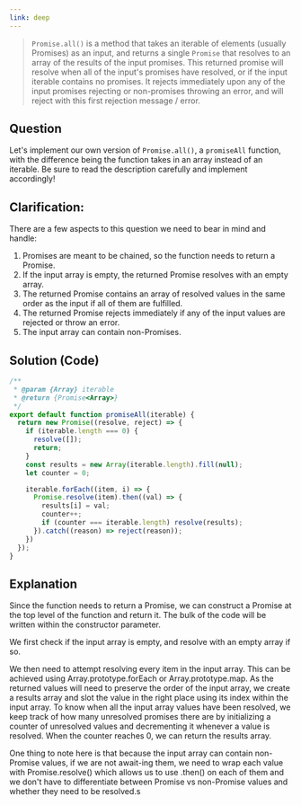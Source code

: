 ```yaml
---
link: deep
---
```

> `Promise.all()` is a method that takes an iterable of elements (usually Promises) as an input, and returns a single `Promise` that resolves to an array of the results of the input promises. This returned promise will resolve when all of the input's promises have resolved, or if the input iterable contains no promises. It rejects immediately upon any of the input promises rejecting or non-promises throwing an error, and will reject with this first rejection message / error.

## Question
Let's implement our own version of `Promise.all()`, a `promiseAll` function, with the difference being the function takes in an array instead of an iterable. Be sure to read the description carefully and implement accordingly!

## Clarification:
There are a few aspects to this question we need to bear in mind and handle:

1. Promises are meant to be chained, so the function needs to return a Promise.
2. If the input array is empty, the returned Promise resolves with an empty array.
3. The returned Promise contains an array of resolved values in the same order as the input if all of them are fulfilled.
4. The returned Promise rejects immediately if any of the input values are rejected or throw an error.
5. The input array can contain non-Promises.

## Solution (Code)
```js
/**
 * @param {Array} iterable
 * @return {Promise<Array>}
 */
export default function promiseAll(iterable) {
  return new Promise((resolve, reject) => {
    if (iterable.length === 0) {
      resolve([]);
      return;
    }
    const results = new Array(iterable.length).fill(null);
    let counter = 0;

    iterable.forEach((item, i) => {
      Promise.resolve(item).then((val) => {
        results[i] = val;
        counter++;
        if (counter === iterable.length) resolve(results);
      }).catch((reason) => reject(reason));
    })
  });
}
```
## Explanation
Since the function needs to return a Promise, we can construct a Promise at the top level of the function and return it. The bulk of the code will be written within the constructor parameter.


We first check if the input array is empty, and resolve with an empty array if so.


We then need to attempt resolving every item in the input array. This can be achieved using Array.prototype.forEach or Array.prototype.map. As the returned values will need to preserve the order of the input array, we create a results array and slot the value in the right place using its index within the input array. To know when all the input array values have been resolved, we keep track of how many unresolved promises there are by initializing a counter of unresolved values and decrementing it whenever a value is resolved. When the counter reaches 0, we can return the results array.


One thing to note here is that because the input array can contain non-Promise values, if we are not await-ing them, we need to wrap each value with Promise.resolve() which allows us to use .then() on each of them and we don't have to differentiate between Promise vs non-Promise values and whether they need to be resolved.s


